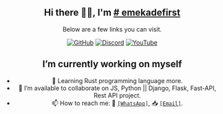 
<div align=center>

## Hi there 👋🏽, I'm [# emekadefirst](https://github.com/emekadefirst)

Below are a few links you can visit.

[![GitHub](https://img.shields.io/badge/GitHub-emekadefirst-blue)](https://github.com/emekadefirst)
[![Discord](https://img.shields.io/badge/Discord-layiwolaaa-7289DA)](https://discordapp.com/users/layiwolaaa)
[![YouTube](https://img.shields.io/badge/YouTube-MKYG-red)](https://www.youtube.com/channel/UCHUWoP8X6wd8GEAK9Qhirxg)

## I’m currently working on myself
- 🌱 Learning Rust programming language  more.
- 👯 I’m available to collaborate on JS, Python || Django, Flask, Fast-API, Rest API project.
- 📫 How to reach me: 💬 <a href="https//:wa.me/+2348148374084" target="_blank">`[WhatsApp]`</a>,  📥 <a href="mailto:emekadefirst@gmail.com" target="_blank">`[Email]`</a>.

